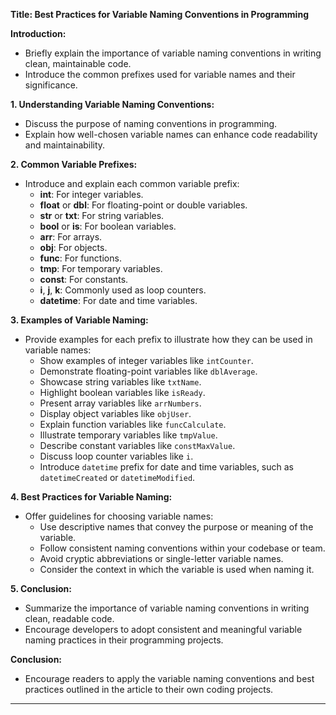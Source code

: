**Title: Best Practices for Variable Naming Conventions in Programming**

**Introduction:**
- Briefly explain the importance of variable naming conventions in writing clean, maintainable code.
- Introduce the common prefixes used for variable names and their significance.

**1. Understanding Variable Naming Conventions:**
- Discuss the purpose of naming conventions in programming.
- Explain how well-chosen variable names can enhance code readability and maintainability.

**2. Common Variable Prefixes:**
- Introduce and explain each common variable prefix:
  - **int**: For integer variables.
  - **float** or **dbl**: For floating-point or double variables.
  - **str** or **txt**: For string variables.
  - **bool** or **is**: For boolean variables.
  - **arr**: For arrays.
  - **obj**: For objects.
  - **func**: For functions.
  - **tmp**: For temporary variables.
  - **const**: For constants.
  - **i**, **j**, **k**: Commonly used as loop counters.
  - **datetime**: For date and time variables.

**3. Examples of Variable Naming:**
- Provide examples for each prefix to illustrate how they can be used in variable names:
  - Show examples of integer variables like `intCounter`.
  - Demonstrate floating-point variables like `dblAverage`.
  - Showcase string variables like `txtName`.
  - Highlight boolean variables like `isReady`.
  - Present array variables like `arrNumbers`.
  - Display object variables like `objUser`.
  - Explain function variables like `funcCalculate`.
  - Illustrate temporary variables like `tmpValue`.
  - Describe constant variables like `constMaxValue`.
  - Discuss loop counter variables like `i`.
  - Introduce `datetime` prefix for date and time variables, such as `datetimeCreated` or `datetimeModified`.

**4. Best Practices for Variable Naming:**
- Offer guidelines for choosing variable names:
  - Use descriptive names that convey the purpose or meaning of the variable.
  - Follow consistent naming conventions within your codebase or team.
  - Avoid cryptic abbreviations or single-letter variable names.
  - Consider the context in which the variable is used when naming it.

**5. Conclusion:**
- Summarize the importance of variable naming conventions in writing clean, readable code.
- Encourage developers to adopt consistent and meaningful variable naming practices in their programming projects.

**Conclusion:**
- Encourage readers to apply the variable naming conventions and best practices outlined in the article to their own coding projects.

---


